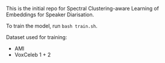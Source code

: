 This is the initial repo for Spectral Clustering-aware Learning of Embeddings for Speaker Diarisation.

To train the model, run ```bash train.sh```.

Dataset used for training:
- AMI
- VoxCeleb 1 + 2
